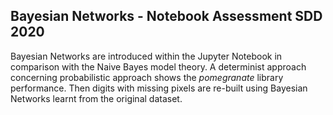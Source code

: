 ## Bayesian Networks - Notebook Assessment SDD 2020

Bayesian Networks are introduced within the Jupyter Notebook in comparison with the Naive Bayes model theory.
A determinist approach concerning probabilistic approach shows the *pomegranate* library performance. Then digits with missing pixels are re-built using Bayesian Networks learnt from the original dataset.
